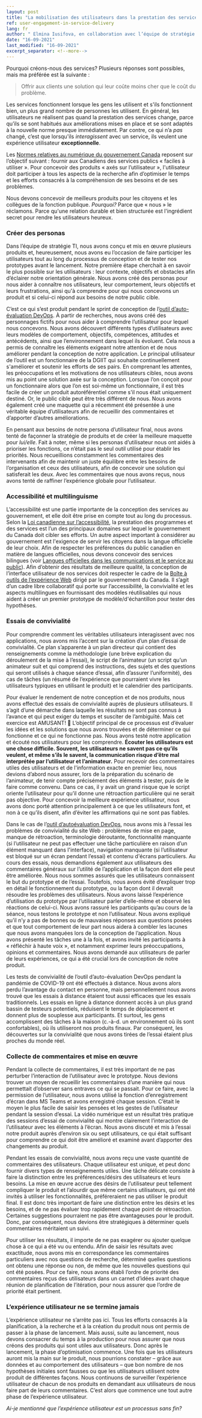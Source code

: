 ```yaml
---
layout: post
title: "La mobilisation des utilisateurs dans la prestation des services"
ref: user-engagement-in-service-delivery
lang: fr
author: " Elmina Iusifova, en collaboration avec l’équipe de stratégie TI"
date: "16-09-2021"
last_modified: "16-09-2021"
excerpt_separator: <!--more-->
---
```

<!-- markdownlint-disable MD033 -->
<!-- the below cSpell statement says to ignore any text between HTML tags. e.g., it will ignore "th rowspan='2'" in this string: <th rowspan='2'> -->
<!-- cSpell:ignoreRegExp /\<[^\>]+\>/ -->
<!-- The img + em {} stylesheet selector is a hack to add caption to an image in markdown without using plugin: https://stackoverflow.com/questions/19331362/using-an-image-caption-in-markdown-jekyll -->

<style>
table, th, td {
  border: 1px solid black;
}

th {
  background-color: #ccccff;
}

img + em { display: inline-block; }
</style>

Pourquoi créons-nous des services?
Plusieurs réponses sont possibles, mais ma préférée est la suivante :

> Offrir aux clients une solution qui leur coûte moins cher que le coût du problème.
<!--more-->

Les services fonctionnent lorsque les gens les utilisent et s'ils fonctionnent bien, un plus grand nombre de personnes les utilisent.
En général, les utilisateurs ne réalisent pas quand la prestation des services change, parce qu’ils se sont habitués aux améliorations mises en place et se sont adaptés à la nouvelle norme presque immédiatement.
Par contre, ce qui n’a *pas* changé, c’est que lorsqu'ils *interagissent* avec un service, ils veulent une expérience utilisateur **exceptionnelle**.

Les [Normes relatives au numérique du gouvernement Canada](https://www.canada.ca/fr/gouvernement/systeme/gouvernement-numerique/normes-numeriques-gouvernement-canada.html) reposent sur l’objectif suivant : fournir aux Canadiens des services publics « faciles à utiliser ».
Pour concevoir des produits « axés sur l’utilisateur », l'utilisateur doit participer à tous les aspects de la recherche afin d’optimiser le temps et les efforts consacrés à la compréhension de ses besoins et de ses problèmes.

Nous devons concevoir de meilleurs produits pour les citoyens et les collègues de la fonction publique.
*Pourquoi?* Parce que « nous » le réclamons.
Parce qu'une relation durable et bien structurée est l'ingrédient secret pour rendre les utilisateurs heureux.

### Créer des personas

Dans l’équipe de stratégie TI, nous avons conçu et mis en œuvre plusieurs produits et, heureusement, nous avons eu l’occasion de faire participer les utilisateurs tout au long du processus de conception et de tester nos prototypes avant le lancement.
Notre première étape cherchait à en savoir le plus possible sur les utilisateurs : leur contexte, objectifs et obstacles afin d’éclairer notre orientation générale.
Nous avons créé des personas pour nous aider à connaître nos utilisateurs, leur comportement, leurs objectifs et leurs frustrations, ainsi qu'à comprendre pour qui nous concevons un produit et si celui-ci répond aux besoins de notre public cible.

C’est ce qui s’est produit pendant le sprint de conception de l’[outil d’auto-évaluation DevOps](https://sara-sabr.github.io/ITStrategy/devops-self-assessment.html).
À partir de recherches, nous avons créé des personnages fictifs pour nous aider à comprendre l’utilisateur pour lequel nous concevons.
Nous avons découvert différents types d’utilisateurs avec leurs modèles de comportement, objectifs, compétences, attitudes et antécédents, ainsi que l’environnement dans lequel ils évoluent. Cela nous a permis de connaître les éléments exigeant notre attention et de nous améliorer pendant la conception de notre application.
Le principal utilisateur de l’outil est un fonctionnaire de la DGIIT qui souhaite continuellement s'améliorer et soutenir les efforts de ses pairs.
En comprenant les attentes, les préoccupations et les motivations de nos utilisateurs cibles, nous avons mis au point une solution axée sur la conception.
Lorsque l’on conçoit pour un fonctionnaire alors que l’on est soi-même un fonctionnaire, il est très facile de créer un produit autoréférentiel comme s'il nous était uniquement destiné. Or, le public cible peut être très différent de nous.
Nous avons également créé une maquette qui a récemment été présentée à une véritable équipe d’utilisateurs afin de recueillir des commentaires et d’apporter d’autres améliorations.

En pensant aux besoins de notre persona d’utilisateur final, nous avons tenté de façonner la stratégie de produits et de créer la meilleure maquette pour *lui/elle*.
Fait à noter, même si les personas d’utilisateur nous ont aidés à prioriser les fonctions, ce n’était pas le seul outil utilisé pour établir les priorités.
Nous recueillions constamment les commentaires des intervenants afin de maintenir un juste équilibre entre les besoins de l’organisation et ceux des utilisateurs, afin de concevoir une solution qui satisferait les deux.
Avec les commentaires que nous avons reçus, nous avons tenté de raffiner l’expérience globale pour l’utilisateur.

### Accessibilité et multilinguisme

L’accessibilité est une partie importante de la conception des services au gouvernement, et elle doit être prise en compte tout au long du processus.
Selon la [Loi canadienne sur l’accessibilité](https://www.canada.ca/fr/emploi-developpement-social/programmes/canada-accessible.html), la prestation des programmes et des services est l’un des principaux domaines sur lequel le gouvernement du Canada doit cibler ses efforts.
Un autre aspect important à considérer au gouvernement est l'exigence de servir les citoyens dans la langue officielle de leur choix.
Afin de respecter les préférences du public canadien en matière de langues officielles, nous devons concevoir des services bilingues (voir [Langues officielles dans les communications et le service au public](https://www.canada.ca/fr/secretariat-conseil-tresor/services/valeurs-ethique/langues-officielles/services-public.html)).
Afin d’obtenir des résultats de meilleure qualité, la conception de l’interface utilisateur de nos services doit respecter le cadre de la [Boîte à outils de l’expérience Web](https://wet-boew.github.io/wet-boew/index-fr.html) dirigé par le gouvernement du Canada.
Il s’agit d’un cadre libre collaboratif qui porte sur l’accessibilité, la convivialité et les aspects multilingues en fournissant des modèles réutilisables qui nous aident à créer un premier prototype de modèle/d'échantillon pour tester des hypothèses.

### Essais de convivialité

Pour comprendre comment les véritables utilisateurs interagissent avec nos applications, nous avons mis l’accent sur la création d’un plan d’essai de convivialité.
Ce plan s’apparente à un plan directeur qui contient des renseignements comme la méthodologie (une brève explication du déroulement de la mise à l’essai), le script de l’animateur (un script qu’un animateur suit et qui comprend des instructions, des sujets et des questions qui seront utilisés à chaque séance d’essai, afin d’assurer l’uniformité), des cas de tâches (un résumé de l’expérience que pourraient vivre les utilisateurs typiques en utilisant le produit) et le calendrier des participants.

Pour évaluer le rendement de notre conception et de nos produits, nous avons effectué des essais de convivialité auprès de plusieurs utilisateurs.
Il s’agit d’une démarche dans laquelle les résultats ne sont pas connus à l’avance et qui peut exiger du temps et susciter de l’ambiguïté.
Mais cet exercice est AMUSANT! 🙂
L’objectif principal de ce processus est d’évaluer les idées et les solutions que nous avons trouvées et de déterminer ce qui fonctionne et ce qui ne fonctionne pas.
Nous avons testé notre application et écouté nos utilisateurs pour les comprendre.
**Écouter les utilisateurs est une chose difficile.
Souvent, les utilisateurs ne savent pas ce qu’ils veulent, et même s’ils le savent, la communication risque d’être mal interprétée par l’utilisateur et l’animateur.**
Pour recevoir des commentaires utiles des utilisateurs et de l'information exacte en premier lieu, nous devions d’abord nous assurer, lors de la préparation du scénario de l’animateur, de tenir compte précisément des éléments à tester, puis de le faire comme convenu.
Dans ce cas, il y avait un grand risque que le script oriente l’utilisateur pour qu’il donne une rétroaction particulière qui ne serait pas objective.
Pour concevoir la meilleure expérience utilisateur, nous avons donc porté attention principalement à ce que les utilisateurs font, et non à ce qu’ils disent, afin d’éviter les affirmations qui ne sont pas fiables.

Dans le cas de l’[outil d’autoévaluation DevOps](https://sara-sabr.github.io/auto-evaluation-devops-self-assessment/#/), nous avons mis à l’essai les problèmes de convivialité du site Web : problèmes de mise en page, manque de rétroaction, terminologie déroutante, fonctionnalité manquante (si l’utilisateur ne peut pas effectuer une tâche particulière en raison d’un élément manquant dans l'interface), navigation manquante (si l’utilisateur est bloqué sur un écran pendant l’essai) et contenu d'écrans particuliers.
Au cours des essais, nous demandions également aux utilisateurs des commentaires généraux sur l’utilité de l’application et la façon dont elle peut être améliorée.
Nous nous sommes assurés que les utilisateurs connaissent le but du prototype et de l’essai.
Toutefois, nous avons évité d’expliquer trop en détail le fonctionnement du prototype, ou la façon dont il devrait résoudre les problèmes des utilisateurs.
Nous avons laissé l’expérience d’utilisation du prototype par l’utilisateur parler d’elle-même et observé les réactions de celui-ci.
Nous avons rassuré les participants qu’au cours de la séance, nous testons le prototype et non l’utilisateur. Nous avons expliqué qu’il n’y a pas de bonnes ou de mauvaises réponses aux questions posées et que tout comportement de leur part nous aidera à combler les lacunes que nous avons manquées lors de la conception de l’application.
Nous avons présenté les tâches une à la fois, et avons invité les participants à « réfléchir à haute voix », et notamment exprimer leurs préoccupations, opinions et commentaires.
Nous avons demandé aux utilisateurs de parler de leurs expériences, ce qui a été crucial lors de conception de notre produit.

Les tests de convivialité de l’outil d’auto-évaluation DevOps pendant la pandémie de COVID-19 ont été effectués à distance.
Nous avons alors perdu l’avantage du contact en personne, mais personnellement nous avons trouvé que les essais à distance étaient tout aussi efficaces que les essais traditionnels.
Les essais en ligne à distance donnent accès à un plus grand bassin de testeurs potentiels, réduisent le temps de déplacement et donnent plus de souplesse aux participants.
Et surtout, les gens accomplissent des tâches à la maison (c.-à-d. un environnement où ils sont confortables), où ils utiliseront nos produits finaux.
Par conséquent, les découvertes sur la convivialité que nous avons tirées de l’essai étaient plus proches du monde réel.

### Collecte de commentaires et mise en œuvre

Pendant la collecte de commentaires, il est très important de ne pas perturber l’interaction de l’utilisateur avec le prototype.
Nous devions trouver un moyen de recueillir les commentaires d’une manière qui nous permettait d’observer sans entraves ce qui se passait.
Pour ce faire, avec la permission de l’utilisateur, nous avons utilisé la fonction d’enregistrement d’écran dans MS Teams et avons enregistré chaque session.
C’était le moyen le plus facile de saisir les pensées et les gestes de l’utilisateur pendant la session d’essai.
La vidéo numérique est un résultat très pratique des sessions d’essai de convivialité qui montre clairement l’interaction de l’utilisateur avec les éléments à l’écran.
Nous avons discuté et mis à l’essai notre produit auprès d’environ six ou sept utilisateurs, ce qui était suffisant pour comprendre ce qui doit être amélioré et examiné avant d’apporter des changements au produit.

Pendant les essais de convivialité, nous avons reçu une vaste quantité de commentaires des utilisateurs.
Chaque utilisateur est unique, et peut donc fournir divers types de renseignements utiles.
Une tâche délicate consiste à faire la distinction entre les préférences/désirs des utilisateurs et leurs besoins.
La mise en œuvre accrue des désirs de l’utilisateur peut tellement compliquer le produit et l’alourdir que même certains utilisateurs, qui ont été invités à utiliser les fonctionnalités, préféreraient ne pas utiliser le produit final.
Il est donc très important de faire une distinction entre les désirs et les besoins, et de ne pas évaluer trop rapidement chaque point de rétroaction.
Certaines suggestions pourraient ne pas être avantageuses pour le produit. Donc, par conséquent, nous devions être stratégiques à déterminer quels commentaires méritaient un suivi.

Pour utiliser les résultats, il importe de ne pas exagérer ou ajouter quelque chose à ce qui a été vu ou entendu.
Afin de saisir les résultats avec exactitude, nous avons mis en correspondance les commentaires particuliers avec nos questions de recherche, déterminé quelles questions ont obtenu une réponse ou non, de même que les nouvelles questions qui ont été posées.
Pour ce faire, nous avons établi l’ordre de priorité des commentaires reçus des utilisateurs dans un carnet d’idées avant chaque réunion de planification de l’itération, pour nous assurer que l’ordre de priorité était pertinent.

### L’expérience utilisateur ne se termine jamais

L’expérience utilisateur ne s’arrête pas ici.
Tous les efforts consacrés à la planification, à la recherche et à la création du produit nous ont permis de passer à la phase de lancement.
Mais aussi, suite au lancement, nous devons consacrer du temps à la production pour nous assurer que nous créons des produits qui sont utiles aux utilisateurs.
Donc après le lancement, la phase d’optimisation commence.
Une fois que les utilisateurs auront mis la main sur le produit, nous pourrions constater – grâce aux données et au comportement des utilisateurs – que bon nombre de nos hypothèses initiales sont fausses ou que les utilisateurs utilisent notre produit de différentes façons.
Nous continuons de surveiller l’expérience utilisateur de chacun de nos produits en demandant aux utilisateurs de nous faire part de leurs commentaires.
C’est alors que commence une tout autre phase de l’expérience utilisateur.

*Ai-je mentionné que l’expérience utilisateur est un processus sans fin?*